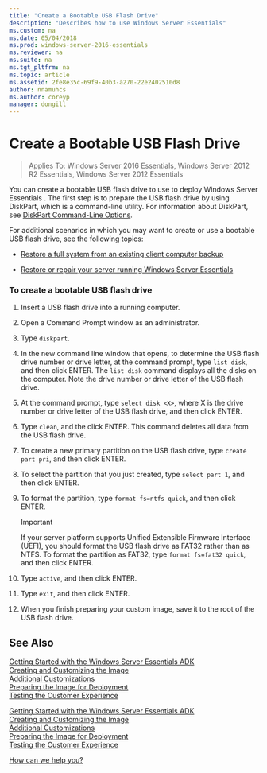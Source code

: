 ```yaml
---
title: "Create a Bootable USB Flash Drive"
description: "Describes how to use Windows Server Essentials"
ms.custom: na
ms.date: 05/04/2018
ms.prod: windows-server-2016-essentials
ms.reviewer: na
ms.suite: na
ms.tgt_pltfrm: na
ms.topic: article
ms.assetid: 2fe8e35c-69f9-40b3-a270-22e2402510d8
author: nnamuhcs
ms.author: coreyp
manager: dongill
---
```


# Create a Bootable USB Flash Drive

>Applies To: Windows Server 2016 Essentials, Windows Server 2012 R2 Essentials, Windows Server 2012 Essentials

You can create a bootable USB flash drive to use to deploy  Windows Server Essentials . The first step is to prepare the USB flash drive by using DiskPart, which is a command-line utility. For information about DiskPart, see [DiskPart Command-Line Options](https://go.microsoft.com/fwlink/?LinkId=207073).  
  
 For additional scenarios in which you may want to create or use a bootable USB flash drive, see the following topics:  
  
-   [Restore a full system from an existing client computer backup](../manage/restore-a-full-system-from-an-existing-client-computer-backup.md)  
  
-   [Restore or repair your server running Windows Server Essentials](../manage/restore-or-repair-your-server-running-windows-server-essentials.md)  
  
### To create a bootable USB flash drive  
  
1.  Insert a USB flash drive into a running computer.  
  
2.  Open a Command Prompt window as an administrator.  
  
3.  Type `diskpart`.  
  
4.  In the new command line window that opens, to determine the USB flash drive number or drive letter, at the command prompt, type `list disk`, and then click ENTER. The `list disk` command displays all the disks on the computer. Note the drive number or drive letter of the USB flash drive.  
  
5.  At the command prompt, type `select disk <X>`, where X is the drive number or drive letter of the USB flash drive, and then click ENTER.  
  
6.  Type `clean`, and the click ENTER. This command deletes all data from the USB flash drive.  
  
7.  To create a new primary partition on the USB flash drive, type `create part pri`, and then click ENTER.  
  
8.  To select the partition that you just created, type `select part 1`, and then click ENTER.  
  
9. To format the partition, type `format fs=ntfs quick`, and then click ENTER.  
  
    > [!IMPORTANT]
    >  If your server platform supports Unified Extensible Firmware Interface (UEFI), you should format the USB flash drive as FAT32 rather than as NTFS. To format the partition as FAT32, type `format fs=fat32 quick`, and then click ENTER.  
  
10. Type `active`, and then click ENTER.  
  
11. Type `exit`, and then click ENTER.  
  
12. When you finish preparing your custom image, save it to the root of the USB flash drive.  
  
## See Also  

 [Getting Started with the Windows Server Essentials ADK](Getting-Started-with-the-Windows-Server-Essentials-ADK.md)   
 [Creating and Customizing the Image](Creating-and-Customizing-the-Image.md)   
 [Additional Customizations](Additional-Customizations.md)   
 [Preparing the Image for Deployment](Preparing-the-Image-for-Deployment.md)   
 [Testing the Customer Experience](Testing-the-Customer-Experience.md)   

 [Getting Started with the Windows Server Essentials ADK](../install/Getting-Started-with-the-Windows-Server-Essentials-ADK.md)   
 [Creating and Customizing the Image](../install/Creating-and-Customizing-the-Image.md)   
 [Additional Customizations](../install/Additional-Customizations.md)   
 [Preparing the Image for Deployment](../install/Preparing-the-Image-for-Deployment.md)   
 [Testing the Customer Experience](../install/Testing-the-Customer-Experience.md)   

 [How can we help you?](https://windows.microsoft.com/windows/support)
